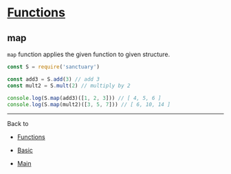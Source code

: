 # [Functions](../README.md)

## map

`map` function applies the given function to given structure.

```js
const S = require('sanctuary')

const add3 = S.add(3) // add 3
const mult2 = S.mult(2) // multiply by 2

console.log(S.map(add3)([1, 2, 3])) // [ 4, 5, 6 ]
console.log(S.map(mult2)([3, 5, 7])) // [ 6, 10, 14 ]
```

----------

Back to

- [Functions](README.md)

- [Basic](../README.md)

- [Main](../../README.md)
